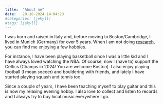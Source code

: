 ```yaml
---
title:  "About me"
date:   20-10-2024 14:04:23
#categories: [jekyll]
#tags: [jekyll]
---
```

I was born and raised in Italy and, before moving to Boston/Cambridge, I lived in Munich (Germany) for over 5 years. When I am not doing <a class="normal" href="/Research">research</a>, you can find me enjoying a few hobbies.

For instance, I have been playing basketball since I was a little kid and I have always loved watching the NBA. Of course, now I (have to) support the Celtics (Champs in 2024! You are welcome Boston). I also enjoy playing football (I mean soccer) and bouldering with friends, and lately I have started playing squash and tennis too.

Since a couple of years, I have been teaching myself to play guitar and this is now my relaxing evening hobby. I also love to collect and listen to records and I always try to buy local music everywhere I go.